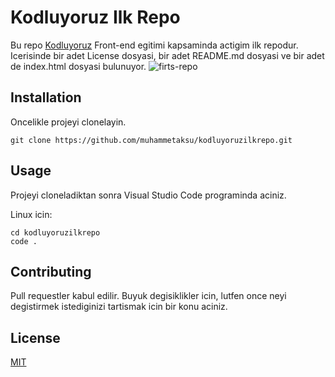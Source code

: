 # Kodluyoruz Ilk Repo
Bu repo [Kodluyoruz](https://www.kodluyoruz.org/) Front-end egitimi kapsaminda actigim ilk repodur. Icerisinde bir adet License dosyasi, bir adet README.md dosyasi ve bir adet de index.html dosyasi bulunuyor.
![firts-repo](https://i.ibb.co/Sv1MjRs/firstrepo.png)
## Installation
Oncelikle projeyi clonelayin.
```
git clone https://github.com/muhammetaksu/kodluyoruzilkrepo.git
```
## Usage
Projeyi cloneladiktan sonra Visual Studio Code programinda aciniz.

Linux icin:
```
cd kodluyoruzilkrepo
code .
```
## Contributing
Pull requestler kabul edilir. Buyuk degisiklikler icin, lutfen once neyi degistirmek istediginizi tartismak icin bir konu aciniz.
## License
[MIT](https://choosealicense.com/licenses/mit/)
